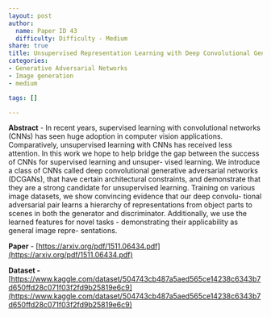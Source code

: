```yaml
---
layout: post
author:
  name: Paper ID 43
  difficulty: Difficulty - Medium
share: true
title: Unsupervised Representation Learning with Deep Convolutional Generative Adversarial Networks
categories:
- Generative Adversarial Networks
- Image generation
- medium

tags: []

---
```

**Abstract** - In recent years, supervised learning with convolutional networks (CNNs) has
seen huge adoption in computer vision applications. Comparatively, unsupervised
learning with CNNs has received less attention. In this work we hope to help
bridge the gap between the success of CNNs for supervised learning and unsuper-
vised learning. We introduce a class of CNNs called deep convolutional generative
adversarial networks (DCGANs), that have certain architectural constraints, and
demonstrate that they are a strong candidate for unsupervised learning. Training
on various image datasets, we show convincing evidence that our deep convolu-
tional adversarial pair learns a hierarchy of representations from object parts to
scenes in both the generator and discriminator. Additionally, we use the learned
features for novel tasks - demonstrating their applicability as general image repre-
sentations.

**Paper** - [https://arxiv.org/pdf/1511.06434.pdf](https://arxiv.org/pdf/1511.06434.pdf)

**Dataset -** [https://www.kaggle.com/dataset/504743cb487a5aed565ce14238c6343b7d650ffd28c071f03f2fd9b25819e6c9](https://www.kaggle.com/dataset/504743cb487a5aed565ce14238c6343b7d650ffd28c071f03f2fd9b25819e6c9)
    
